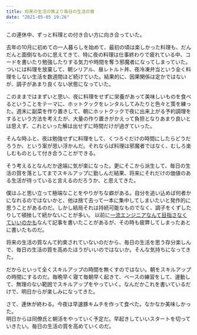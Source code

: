 ```yaml
---
title: 将来の生活の質より毎日の生活の質
date: "2021-05-05 19:26"
---
```


この連休中、ずっと料理との付き合い方に向き合っていた。

去年の10月に初めての一人暮らしを始めて、最初の頃は楽しかった料理も、だんだんと面倒なものに思えてきて、特に夜の料理は仕事終わりで疲れている中、コードを書いたり勉強したりする気力や時間を奪う邪魔者になってしまっていた。  
ついには料理を放棄して、朝シリアル、昼レトルト丼、夜冷凍弁当という全く料理をしない生活を数週間ほど続けていた。結果的に、因果関係は定かではないが、調子があまり良くない状態になっていた。

このままではまずいと思い、夜に料理をせずに栄養があって美味しいものを食べるということをテーマに、ホットクックをレンタルしてみたりと色々と策を練った。週末に副菜を作り置きして、朝にホットクックで夜に出来上がる予約調理をするという方法を考えたが、大量の作り置きがかえって負担となりあまり良いとは思えず、これといった解は出せずに時間だけが過ぎていった。

そんな時ふと、夜は勉強せずに料理をして、くつろぐだけの時間にしたらどうだろうか、という案が思い浮かんだ。それならば料理は邪魔者ではなく、むしろ楽しむものとして付き合うことができる。

そう考えるとなんだか途端に気が楽になった。更にそこから派生して、毎日の生活の質を落としてまでスキルアップに勤しんだ結果、将来にそれだけの価値のある生活が待っていると言えるのだろうか、と思えてきた。

僕はふと思い立って極端なことをやりがちな癖がある。自分を追い込めば何者かになれるのではないかと、他は捨て去って一本に集中してしまいたいと発作的に思うことがあるのだ。しかし結局それは持続可能なものでなく、調子をくずしたりして頓挫して続かないことが多い。 以前に[一流エンジニアなんて目指さなくていいのかも](https://tkykhk.hatenablog.com/entry/2017/01/05/151358)なんて記事を書いたことがあるが、その時も疲弊してしまったあとに書いたものだ。

将来の生活の質なんて約束されていないのだから、毎日の生活を思う存分楽しんで、毎日の生活の質を高めたほうがいいのではないか。そんな気持ちになってきた。

だからといって全くスキルアップの時間を無くすのではない。朝をスキルアップの時間にするのだ。毎晩早く寝て毎朝早く起きて、ベースの練習をして、運動して、無理のない範囲でスキルアップをやっていく。なんだかこれを書いているだけで、明日からが楽しみになってきた。

さて、連休が終わる。今夜は早速豚キムチを作って食べた。なかなか美味しかった。  
明日からは同僚氏と朝活をやっていく予定だ。早起きしていいスタートを切っていきたい。毎日の生活の質を高めていくのだ。
